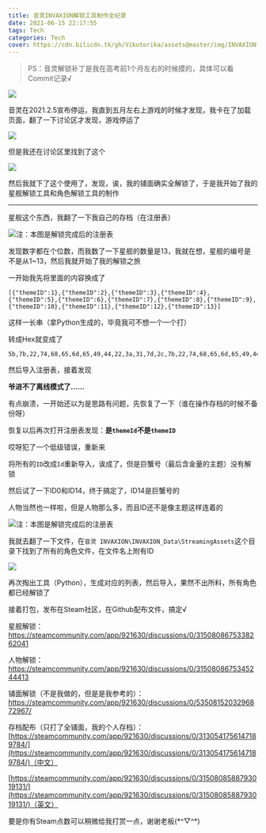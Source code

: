 ```yaml
---
title: 音灵INVAXION解锁工具制作全纪录
date: 2021-06-15 22:17:55
tags: Tech
categories: Tech
cover: https://cdn.bilicdn.tk/gh/Vikutorika/assets@master/img/INVAXION-Unlock-Log/Cover.png
---
```


> PS：音灵解锁补丁是我在高考前1个月左右的时候摸的，具体可以看Commit记录√

![](https://cdn.bilicdn.tk/gh/Vikutorika/assets@master/img/INVAXION-Unlock-Log/Announcement.png)

音灵在2021.2.5宣布停运，我直到五月左右上游戏的时候才发现，我卡在了加载页面，翻了一下讨论区才发现，游戏停运了

![](https://cdn.bilicdn.tk/gh/Vikutorika/assets@master/img/INVAXION-Unlock-Log/Loading.png)

但是我还在讨论区里找到了这个

[![](https://cdn.bilicdn.tk/gh/Vikutorika/assets@master/img/INVAXION-Unlock-Log/Unlock-Level.png)](steamcommunity.com/app/921630/discussions/0/5350815203296872967/)

然后我就下了这个使用了，发现，诶，我的铺面确实全解锁了，于是我开始了我的星舰解锁工具和角色解锁工具的制作

---

星舰这个东西，我翻了一下我自己的存档（在注册表）

![注：本图是解锁完成后的注册表](https://cdn.bilicdn.tk/gh/Vikutorika/assets@master/img/INVAXION-Unlock-Log/Regedit-Theme.png)

发现数字都在个位数，而我数了一下星舰的数量是13，我就在想，星舰的编号是不是从1~13，然后我就开始了我的解锁之旅

一开始我先将里面的内容换成了

```
[{"themeID":1},{"themeID":2},{"themeID":3},{"themeID":4},{"themeID":5},{"themeID":6},{"themeID":7},{"themeID":8},{"themeID":9},{"themeID":10},{"themeID":11},{"themeID":12},{"themeID":13}]
```

这样一长串（拿Python生成的，毕竟我可不想一个一个打）

转成Hex就变成了

```
5b,7b,22,74,68,65,6d,65,49,44,22,3a,31,7d,2c,7b,22,74,68,65,6d,65,49,44,22,3a,32,7d,2c,7b,22,74,68,65,6d,65,49,44,22,3a,33,7d,2c,7b,22,74,68,65,6d,65,49,44,22,3a,34,7d,2c,7b,22,74,68,65,6d,65,49,44,22,3a,35,7d,2c,7b,22,74,68,65,6d,65,49,44,22,3a,36,7d,2c,7b,22,74,68,65,6d,65,49,44,22,3a,37,7d,2c,7b,22,74,68,65,6d,65,49,44,22,3a,38,7d,2c,7b,22,74,68,65,6d,65,49,44,22,3a,39,7d,2c,7b,22,74,68,65,6d,65,49,44,22,3a,31,30,7d,2c,7b,22,74,68,65,6d,65,49,44,22,3a,31,31,7d,2c,7b,22,74,68,65,6d,65,49,44,22,3a,31,32,7d,2c,7b,22,74,68,65,6d,65,49,44,22,3a,31,33,7d,5d
```

然后导入注册表，接着发现

**爷进不了离线模式了……**

有点崩溃，一开始还以为是思路有问题，先恢复了一下（谁在操作存档的时候不备份呀）

恢复以后再次打开注册表发现：**是`themeId`不是`themeID`**

哎呀犯了一个低级错误，重新来

将所有的`ID`改成`Id`重新导入，诶成了，但是巨蟹号（最后含金量的主题）没有解锁

然后试了一下ID0和ID14，终于搞定了，ID14是巨蟹号的

人物当然也一样啦，但是人物那么多，而且ID还不是像主题这样连着的

![注：本图是解锁完成后的注册表](https://cdn.bilicdn.tk/gh/Vikutorika/assets@master/img/INVAXION-Unlock-Log/Regedit-Char.png)

我就去翻了一下文件，在`音灵 INVAXION\INVAXION_Data\StreamingAssets`这个目录下找到了所有的角色文件，在文件名上附有ID

![](https://cdn.bilicdn.tk/gh/Vikutorika/assets@master/img/INVAXION-Unlock-Log/File-Char.png)

再次掏出工具（Python），生成对应的列表，然后导入，果然不出所料，所有角色都已经解锁了

接着打包，发布在Steam社区，在Github配布文件，搞定√

星舰解锁：https://steamcommunity.com/app/921630/discussions/0/3150808675338262041

人物解锁：https://steamcommunity.com/app/921630/discussions/0/3150808675345244413

铺面解锁（不是我做的，但是是我参考的）：https://steamcommunity.com/app/921630/discussions/0/5350815203296872967/

存档配布（只打了全铺面，我的个人存档）：[https://steamcommunity.com/app/921630/discussions/0/3130541756147189784/](https://steamcommunity.com/app/921630/discussions/0/3130541756147189784/)（中文）

[https://steamcommunity.com/app/921630/discussions/0/3150808588793019131/](https://steamcommunity.com/app/921630/discussions/0/3150808588793019131/)（英文）

要是你有Steam点数可以稍微给我打赏一点，谢谢老板(\*^▽^\*)